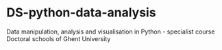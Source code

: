 # DS-python-data-analysis
Data manipulation, analysis and visualisation in Python - specialist course Doctoral schools of Ghent University
